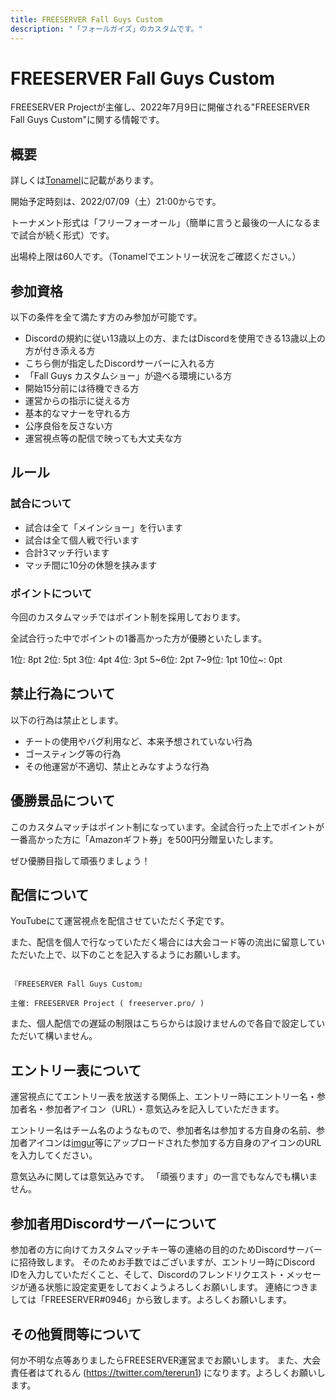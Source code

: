 ```yaml
---
title: FREESERVER Fall Guys Custom
description: "「フォールガイズ」のカスタムです。"
---
```


# FREESERVER Fall Guys Custom

FREESERVER Projectが主催し、2022年7月9日に開催される"FREESERVER Fall Guys Custom"に関する情報です。

## 概要

詳しくは[Tonamel](https://tonamel.com/competition/1mam1)に記載があります。

開始予定時刻は、2022/07/09（土）21:00からです。

トーナメント形式は「フリーフォーオール」（簡単に言うと最後の一人になるまで試合が続く形式）です。

出場枠上限は60人です。（Tonamelでエントリー状況をご確認ください。）

## 参加資格

以下の条件を全て満たす方のみ参加が可能です。

- Discordの規約に従い13歳以上の方、またはDiscordを使用できる13歳以上の方が付き添える方
- こちら側が指定したDiscordサーバーに入れる方
- 「Fall Guys カスタムショー」が遊べる環境にいる方
- 開始15分前には待機できる方
- 運営からの指示に従える方
- 基本的なマナーを守れる方
- 公序良俗を反さない方
- 運営視点等の配信で映っても大丈夫な方

## ルール

### 試合について

- 試合は全て「メインショー」を行います
- 試合は全て個人戦で行います
- 合計3マッチ行います
- マッチ間に10分の休憩を挟みます

### ポイントについて

今回のカスタムマッチではポイント制を採用しております。

全試合行った中でポイントの1番高かった方が優勝といたします。

1位: 8pt
2位: 5pt
3位: 4pt
4位: 3pt
5~6位: 2pt
7~9位: 1pt
10位~: 0pt

## 禁止行為について

以下の行為は禁止とします。

- チートの使用やバグ利用など、本来予想されていない行為
- ゴースティング等の行為
- その他運営が不適切、禁止とみなすような行為

## 優勝景品について

このカスタムマッチはポイント制になっています。全試合行った上でポイントが一番高かった方に「Amazonギフト券」を500円分贈呈いたします。

ぜひ優勝目指して頑張りましょう！

## 配信について

YouTubeにて運営視点を配信させていただく予定です。

また、配信を個人で行なっていただく場合には大会コード等の流出に留意していただいた上で、以下のことを記入するようにお願いします。

```plaintext

『FREESERVER Fall Guys Custom』

主催: FREESERVER Project ( freeserver.pro/ )
```

また、個人配信での遅延の制限はこちらからは設けませんので各自で設定していただいて構いません。

## エントリー表について

運営視点にてエントリー表を放送する関係上、エントリー時にエントリー名・参加者名・参加者アイコン（URL）・意気込みを記入していただきます。

エントリー名はチーム名のようなもので、参加者名は参加する方自身の名前、参加者アイコンは[imgur](https://imgur.com)等にアップロードされた参加する方自身のアイコンのURLを入力してください。

意気込みに関しては意気込みです。
「頑張ります」の一言でもなんでも構いません。

## 参加者用Discordサーバーについて

参加者の方に向けてカスタムマッチキー等の連絡の目的のためDiscordサーバーに招待致します。
そのためお手数ではございますが、エントリー時にDiscord IDを入力していただくこと、そして、Discordのフレンドリクエスト・メッセージが通る状態に設定変更をしておくようよろしくお願いします。
連絡につきましては「FREESERVER#0946」から致します。よろしくお願いします。

## その他質問等について

何か不明な点等ありましたらFREESERVER運営までお願いします。
また、大会責任者はてれるん (<https://twitter.com/tererun1>) になります。よろしくお願いします。

